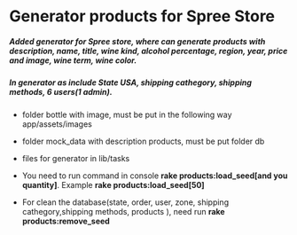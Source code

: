 # Generator products for Spree Store

##### Added generator for Spree store, where can generate products with description, name, title, wine kind, alcohol percentage, region, year, price and image, wine term, wine color.
##### In generator as include State USA, shipping cathegory, shipping methods, 6 users(1 admin).

- folder bottle with image, must be put in the following way app/assets/images
- folder mock_data with description products, must be put folder db
- files for generator in lib/tasks

- You need to run command in console **rake products:load_seed[and you quantity]**. Example **rake products:load_seed[50]**
- For clean the database(state, order, user, zone, shipping cathegory,shipping methods, products ), need run **rake products:remove_seed**
